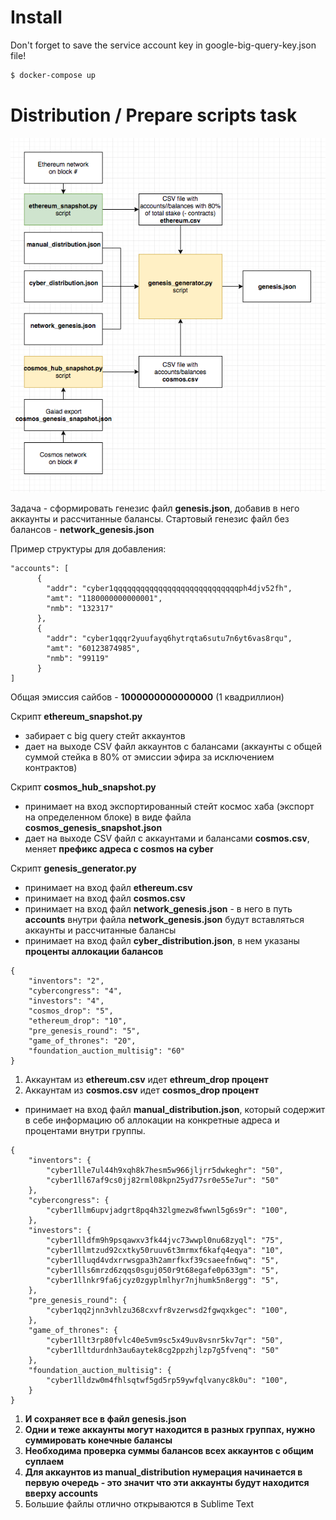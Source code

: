 # Install

Don't forget to save the service account key in google-big-query-key.json file!

```bash
$ docker-compose up
```

# Distribution / Prepare scripts task

![](flow.png)

Задача - сформировать генезис файл **genesis.json**, добавив в него аккаунты и рассчитанные балансы.
Стартовый генезис файл без балансов - **network_genesis.json**

Пример структуры для добавления:
```
"accounts": [
      {
        "addr": "cyber1qqqqqqqqqqqqqqqqqqqqqqqqqqqqph4djv52fh",
        "amt": "1180000000000001",
        "nmb": "132317"
      },
      {
        "addr": "cyber1qqqr2yuufayq6hytrqta6sutu7n6yt6vas8rqu",
        "amt": "60123874985",
        "nmb": "99119"
      }
]
```

Общая эмиссия сайбов - **1000000000000000** (1 квадриллион)

Скрипт **ethereum_snapshot.py** 
- забирает с big query стейт аккаунтов 
- дает на выходе CSV файл аккаунтов с балансами (аккаунты с общей суммой стейка в 80% от эмиссии эфира за исключением контрактов)

Скрипт **cosmos_hub_snapshot.py** 
- принимает на вход экспортированный стейт космос хаба (экспорт на определенном блоке) в виде файла **cosmos_genesis_snapshot.json** 
- дает на выходе CSV файл с аккаунтами и балансами **cosmos.csv**, меняет **префикс адреса с cosmos на cyber**

Скрипт **genesis_generator.py**
- принимает на вход файл **ethereum.csv** 
- принимает на вход файл **cosmos.csv** 
- принимает на вход файл **network_genesis.json** - в него в путь **accounts**  внутри файла **network_genesis.json** будут вставляться аккаунты и рассчитанные балансы
- принимает на вход файл **cyber_distribution.json**, в нем указаны **проценты аллокации балансов**
```
{
    "inventors": "2",
    "cybercongress": "4",
    "investors": "4",
    "cosmos_drop": "5",
    "ethereum_drop": "10",
    "pre_genesis_round": "5",
    "game_of_thrones": "20",
    "foundation_auction_multisig": "60"
}
```
1. Аккаунтам из **ethereum.csv** идет **ethreum_drop процент**
2. Аккаунтам из **cosmos.csv** идет **cosmos_drop процент**
- принимает на вход файл **manual_distribution.json**, который содержит в себе информацию об аллокации на конкретные адреса и процентами внутри группы.
```
{
    "inventors": {
        "cyber1lle7ul44h9xqh8k7hesm5w966jljrr5dwkeghr": "50",
        "cyber1ll67af9cs0jj82rml08kpn25yd77sr0e55e7ur": "50"
    },
    "cybercongress": {
        "cyber1llm6upvjadgrt8pq4h32lgmezw8fwwnl5g6s9r": "100",
    },
    "investors": {
        "cyber1lldfm9h9psqawxv3fk44jvc73wwpl0nu68zyql": "75",
        "cyber1llmtzud92cxtky50ruuv6t3mrmxf6kafq4eqya": "10",
        "cyber1lluqd4vdxrrwsgpa3h2amrfkxf39csaeefn6wq": "5",
        "cyber1lls6mrzd6zqqs0sguj050r9t68egafe0p633gm": "5",
        "cyber1llnkr9fa6jcyz0zgyplmlhyr7njhumk5n8ergg": "5",
    },
    "pre_genesis_round": {
        "cyber1qq2jnn3vhlzu368cxvfr8vzerwsd2fgwqxkgec": "100",
    },
    "game_of_thrones": {
        "cyber1llt3rp80fvlc40e5vm9sc5x49uv8vsnr5kv7qr": "50",
        "cyber1lltdurdnh3au6aytek8cg2ppzhjlzp7g5fvenq": "50"
    },
    "foundation_auction_multisig": {
        "cyber1lldzw0m4fhlsqtwf5gd5rp59ywfqlvanyc8k0u": "100",
    }
}
```

1. **И сохраняет все в файл genesis.json**
2. **Одни и теже аккаунты могут находится в разных группах, нужно суммировать конечные балансы**
3. **Необходима проверка суммы балансов всех аккаунтов с общим суплаем**
4. **Для аккаунтов из manual_distribution нумерация начинается в первую очередь - это значит что эти аккаунты будут находится вверху accounts**
4. Большие файлы отлично открываются в Sublime Text